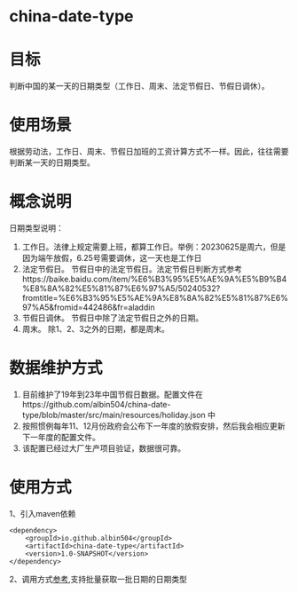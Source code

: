 # china-date-type

# 目标
判断中国的某一天的日期类型（工作日、周末、法定节假日、节假日调休）。

# 使用场景
根据劳动法，工作日、周末、节假日加班的工资计算方式不一样。因此，往往需要判断某一天的日期类型。

# 概念说明
日期类型说明：
1. 工作日。法律上规定需要上班，都算工作日。举例：20230625是周六，但是因为端午放假，6.25号需要调休，这一天也是工作日
2. 法定节假日。 节假日中的法定节假日。法定节假日判断方式参考https://baike.baidu.com/item/%E6%B3%95%E5%AE%9A%E5%B9%B4%E8%8A%82%E5%81%87%E6%97%A5/50240532?fromtitle=%E6%B3%95%E5%AE%9A%E8%8A%82%E5%81%87%E6%97%A5&fromid=442486&fr=aladdin
3. 节假日调休。 节假日中除了法定节假日之外的日期。
4. 周末。 除1、2、3之外的日期，都是周末。


# 数据维护方式
1. 目前维护了19年到23年中国节假日数据。配置文件在https://github.com/albin504/china-date-type/blob/master/src/main/resources/holiday.json 中
2. 按照惯例每年11、12月份政府会公布下一年度的放假安排，然后我会相应更新下一年度的配置文件。
3. 该配置已经过大厂生产项目验证，数据很可靠。

# 使用方式
1、引入maven依赖
```
<dependency>
    <groupId>io.github.albin504</groupId>
    <artifactId>china-date-type</artifactId>
    <version>1.0-SNAPSHOT</version>
</dependency>
```

2、调用方式[参考](https://github.com/albin504/china-date-type/blob/master/src/test/java/DateTypeServiceTest.java),支持批量获取一批日期的日期类型

